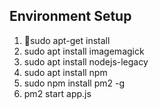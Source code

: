 ## Environment Setup

1. sudo apt-get install
2. sudo apt install imagemagick  
3. sudo apt install nodejs-legacy
4. sudo apt install npm
5. sudo npm install pm2 -g
6. pm2 start app.js 
